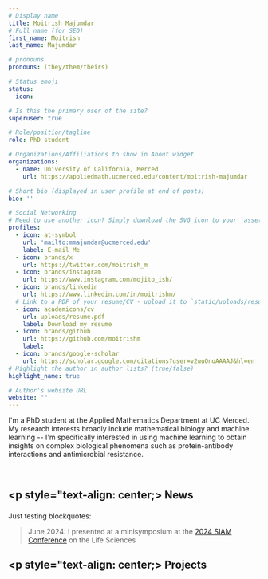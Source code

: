 ```yaml
---
# Display name
title: Moitrish Majumdar 
# Full name (for SEO)
first_name: Moitrish
last_name: Majumdar

# pronouns
pronouns: (they/them/theirs)

# Status emoji
status:
  icon: 

# Is this the primary user of the site?
superuser: true

# Role/position/tagline
role: PhD student

# Organizations/Affiliations to show in About widget
organizations:
  - name: University of California, Merced
    url: https://appliedmath.ucmerced.edu/content/moitrish-majumdar

# Short bio (displayed in user profile at end of posts)
bio: ''

# Social Networking
# Need to use another icon? Simply download the SVG icon to your `assets/media/icons/` folder.
profiles:
  - icon: at-symbol
    url: 'mailto:mmajumdar@ucmerced.edu'
    label: E-mail Me
  - icon: brands/x
    url: https://twitter.com/moitrish_m
  - icon: brands/instagram
    url: https://www.instagram.com/mojito_ish/
  - icon: brands/linkedin
    url: https://www.linkedin.com/in/moitrishm/
  # Link to a PDF of your resume/CV - upload it to `static/uploads/resume.pdf`
  - icon: academicons/cv
    url: uploads/resume.pdf
    label: Download my resume
  - icon: brands/github
    url: https://github.com/moitrishm
    label: 
  - icon: brands/google-scholar
    url: https://scholar.google.com/citations?user=v2wuOnoAAAAJ&hl=en
# Highlight the author in author lists? (true/false)
highlight_name: true

# Author's website URL
website: ""
---
```


I'm a PhD student at the Applied Mathematics Department at UC Merced. My research interests broadly include mathematical biology and machine learning -- I'm specifically interested in using machine learning to obtain insights on complex biological phenomena such as protein-antibody interactions and antimicrobial resistance. 




<br/>

## <p style="text-align: center;> News </p>

Just testing blockquotes:

> June 2024: I presented at a minisymposium at the [2024 SIAM Conference](https://meetings.siam.org/sess/dsp_programsess.cfm?SESSIONCODE=79572) on the Life Sciences


## <p style="text-align: center;> Projects </p>